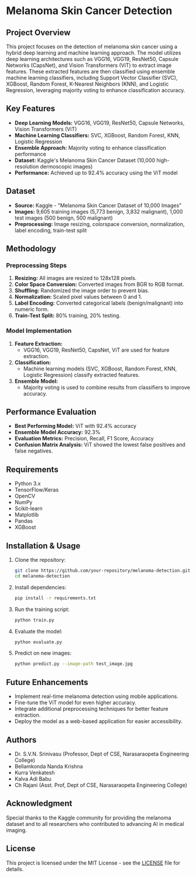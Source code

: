 # Melanoma Skin Cancer Detection

## Project Overview
This project focuses on the detection of melanoma skin cancer using a hybrid deep learning and machine learning approach. The model utilizes deep learning architectures such as VGG16, VGG19, ResNet50, Capsule Networks (CapsNet), and Vision Transformers (ViT) to extract image features. These extracted features are then classified using ensemble machine learning classifiers, including Support Vector Classifier (SVC), XGBoost, Random Forest, K-Nearest Neighbors (KNN), and Logistic Regression, leveraging majority voting to enhance classification accuracy.

## Key Features
- **Deep Learning Models:** VGG16, VGG19, ResNet50, Capsule Networks, Vision Transformers (ViT)
- **Machine Learning Classifiers:** SVC, XGBoost, Random Forest, KNN, Logistic Regression
- **Ensemble Approach:** Majority voting to enhance classification performance
- **Dataset:** Kaggle's Melanoma Skin Cancer Dataset (10,000 high-resolution dermoscopic images)
- **Performance:** Achieved up to 92.4% accuracy using the ViT model

## Dataset
- **Source:** Kaggle - "Melanoma Skin Cancer Dataset of 10,000 Images"
- **Images:** 9,605 training images (5,773 benign, 3,832 malignant), 1,000 test images (500 benign, 500 malignant)
- **Preprocessing:** Image resizing, colorspace conversion, normalization, label encoding, train-test split

## Methodology
### Preprocessing Steps
1. **Resizing:** All images are resized to 128x128 pixels.
2. **Color Space Conversion:** Converted images from BGR to RGB format.
3. **Shuffling:** Randomized the image order to prevent bias.
4. **Normalization:** Scaled pixel values between 0 and 1.
5. **Label Encoding:** Converted categorical labels (benign/malignant) into numeric form.
6. **Train-Test Split:** 80% training, 20% testing.

### Model Implementation
1. **Feature Extraction:**
   - VGG16, VGG19, ResNet50, CapsNet, ViT are used for feature extraction.
2. **Classification:**
   - Machine learning models (SVC, XGBoost, Random Forest, KNN, Logistic Regression) classify extracted features.
3. **Ensemble Model:**
   - Majority voting is used to combine results from classifiers to improve accuracy.

## Performance Evaluation
- **Best Performing Model:** ViT with 92.4% accuracy
- **Ensemble Model Accuracy:** 92.3%
- **Evaluation Metrics:** Precision, Recall, F1 Score, Accuracy
- **Confusion Matrix Analysis:** ViT showed the lowest false positives and false negatives.

## Requirements
- Python 3.x
- TensorFlow/Keras
- OpenCV
- NumPy
- Scikit-learn
- Matplotlib
- Pandas
- XGBoost

## Installation & Usage
1. Clone the repository:
   ```bash
   git clone https://github.com/your-repository/melanoma-detection.git
   cd melanoma-detection
   ```
2. Install dependencies:
   ```bash
   pip install -r requirements.txt
   ```
3. Run the training script:
   ```bash
   python train.py
   ```
4. Evaluate the model:
   ```bash
   python evaluate.py
   ```
5. Predict on new images:
   ```bash
   python predict.py --image-path test_image.jpg
   ```

## Future Enhancements
- Implement real-time melanoma detection using mobile applications.
- Fine-tune the ViT model for even higher accuracy.
- Integrate additional preprocessing techniques for better feature extraction.
- Deploy the model as a web-based application for easier accessibility.

## Authors
- Dr. S.V.N. Srinivasu (Professor, Dept of CSE, Narasaraopeta Engineering College)
- Bellamkonda Nanda Krishna
- Kurra Venkatesh
- Kalva Adi Babu
- Ch Rajani (Asst. Prof, Dept of CSE, Narasaraopeta Engineering College)

## Acknowledgment
Special thanks to the Kaggle community for providing the melanoma dataset and to all researchers who contributed to advancing AI in medical imaging.

## License
This project is licensed under the MIT License - see the [LICENSE](LICENSE) file for details.


